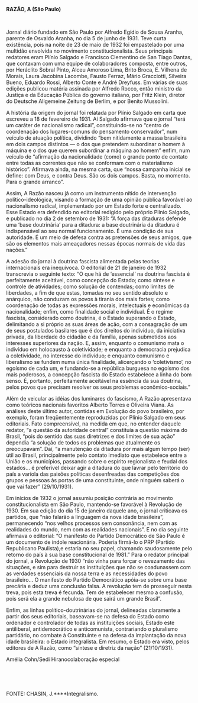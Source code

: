 **RAZÃO, A (São Paulo)**

 

Jornal diário fundado em São Paulo por Alfredo Egídio de Sousa Aranha,
parente de Osvaldo Aranha, no dia 5 de junho de 1931. Teve curta
existência, pois na noite de 23 de maio de 1932 foi empastelado por uma
multidão envolvida no movimento constitucionalista. Seus principais
redatores eram Plínio Salgado e Francisco Clementino de San Tiago
Dantas, que contavam com uma equipe de colaboradores composta, entre
outros, por Heráclito Sobral Pinto, Alceu Amoroso Lima, Brito Broca, E.
Vilhena de Morais, Laura Jacobina Lacombe, Fausto Ferraz, Mário
Gracciotti, Silveira Bueno, Eduardo Rossi, Alberto Conte e André
Dreyfuss. Em várias de suas edições publicou matéria assinada por
Alfredo Rocco, então ministro da Justiça e da Educação Pública do
governo italiano, por Fritz Klein, diretor do Deutsche Allgemeine
Zeitung de Berlim, e por Benito Mussolini.

A história da origem do jornal foi relatada por Plínio Salgado em carta
que escreveu a 18 de fevereiro de 1931. Aí Salgado afirmava que o jornal
“terá um caráter de nacionalismo radical”, constituindo-se no “centro de
coordenação dos lugares-comuns do pensamento conservador”, num veículo
de atuação política, dividindo “bem nitidamente a massa brasileira em
dois campos distintos — o dos que pretendem subordinar o homem à máquina
e o dos que querem subordinar a máquina ao homem” enfim, num veículo de
“afirmação da nacionalidade (como) o grande ponto de contato entre todas
as correntes que não se conformam com o materialismo histórico”.
Afirmava ainda, na mesma carta, que “nossa campanha inicial se define:
com Deus, e contra Deus. São os dois campos. Basta, no momento. Para o
grande arranco”.

Assim, A Razão nasceu já como um instrumento nítido de intervenção
político-ideológica, visando a formação de uma opinião pública favorável
ao nacionalismo radical, implementado por um Estado forte e
centralizado. Esse Estado era defendido no editorial redigido pelo
próprio Plínio Salgado, e publicado no dia 2 de setembro de 1931: “A
força das ditaduras defende uma ‘base doutrinária’ para a ditadura: a
base doutrinária da ditadura é indispensável ao seu normal
funcionamento. É uma condição de sua autoridade. É um meio de defesa
contra as pretensões de seus amigos, que são os elementos mais
ameaçadores nessas épocas normais de vida das nações.”

A adesão do jornal à doutrina fascista alimentada pelas teorias
internacionais era inequívoca. O editorial de 21 de janeiro de 1932
transcrevia o seguinte texto: “O que há de ‘essencial’ na doutrina
fascista é perfeitamente aceitável, como concepção do Estado; como
síntese e controle de atividades; como solução de contendas; como
limites de liberdades, a fim de que estas, tomadas no seu sentido
absoluto e anárquico, não conduzam os povos à tirania dos mais fortes;
como coordenação de todas as expressões morais, intelectuais e
econômicas da nacionalidade; enfim, como finalidade social e individual.
É o regime fascista, considerado como doutrina, é o Estado superando o
Estado, delimitando a si próprio as suas áreas de ação, com a
consagração de um de seus postulados basilares que é dos direitos do
indivíduo, da iniciativa privada, da liberdade do cidadão e da família,
apenas submetidos aos interesses superiores da nação. E, assim, enquanto
o comunismo mata o indivíduo em holocausto à coletividade; e enquanto a
democracia prejudica a coletividade, no interesse do indivíduo; e
enquanto comunismo e liberalismo se fundem numa única finalidade,
alicerçando o ‘coletivismo’, no egoísmo de cada um, e fundando-se a
república burguesa no egoísmo dos mais poderosos, a concepção fascista
do Estado estabelece a linha do bom senso. É, portanto, perfeitamente
aceitável na essência da sua doutrina, pelos povos que precisam resolver
os seus problemas econômico-sociais.”

Além de veicular as idéias dos luminares do fascismo, A Razão
apresentava como teóricos nacionais favoritos Alberto Torres e Oliveira
Viana. As análises deste último autor, contidas em Evolução do povo
brasileiro, por exemplo, foram freqüentemente reproduzidas por Plínio
Salgado em seus editoriais. Fato compreensível, na medida em que, no
entender daquele redator, “a questão da autoridade central” constituía a
questão máxima do Brasil, “pois do sentido das suas diretrizes e dos
limites de sua ação” dependia “a solução de todos os problemas que
atualmente os preocupavam”. Daí, “a manutenção da ditadura por mais
algum tempo (ser) útil ao Brasil, principalmente pelo contato imediato
que estabelece entre a União e os municípios, passando sobre o espírito
regionalista e feudal dos estados... é preferível deixar agir a ditadura
do que lavrar pelo território do país a varíola das paixões políticas
desenfreadas das competições dos grupos e pessoas às portas de uma
constituinte, onde ninguém saberá o que vai fazer” (29/10/1931).

Em inícios de 1932 o jornal assumiu posição contrária ao movimento
constitucionalista em São Paulo, mantendo-se favorável à Revolução de
1930. Em sua edição do dia 15 de janeiro daquele ano, o jornal criticava
os partidos, que “não falarão a linguagem da nova idade brasileira”,
permanecendo “nos velhos processos sem consonância, nem com as
realidades do mundo, nem com as realidades nacionais”. E no dia seguinte
afirmava o editorial: “O manifesto do Partido Democrático de São Paulo é
um documento de índole reacionária. Poderia firmá-lo o PRP (Partido
Republicano Paulista),e estaria no seu papel, chamando saudosamente pelo
retorno do país à sua base constitucional de 1981.” Para o redator
principal do jornal, a Revolução de 1930 “não vinha para forçar o
revezamento das situações, e sim para destruir as instituições que não
se coadunassem com as verdades essenciais da nossa terra e as
necessidades do povo brasileiro... O manifesto do Partido Democrático
apóia-se sobre uma base precária e deduz uma conclusão falsa. A
revolução tem de prosseguir nesta treva, pois esta treva é fecunda. Tem
de estabelecer mesmo a confusão, pois será ela a grande nebulosa de que
sairá um grande Brasil”.

Enfim, as linhas político-doutrinárias do jornal, delineadas claramente
a partir dos seus editoriais, baseavam-se na defesa do Estado como
ordenador e controlador de todas as instituições sociais, Estado este
antiliberal, antidemocrático e anticomunista, contrariando o pluralismo
partidário, no combate à Constituinte e na defesa da implantação da nova
idade brasileira: o Estado integralista. Em resumo, o Estado era visto,
pelos editores de A Razão, como “síntese e diretriz da nação”
(21/10/1931).

Amélia Cohn/Sedi Hiranocolaboração especial

 

 

FONTE: CHASIN, J.****Integralismo.

 

